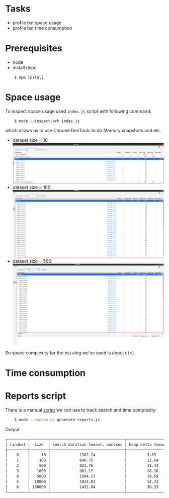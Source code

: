 # Tasks
* profile bst space usage
* profile bst time consumption

# Prerequisites
* node
* install deps
```
    $ npm install
```

# Space usage
To inspect space usage used `index.js` script with following command:
```
    $ node --inspect-brk index.js
```
which allows us to use Chrome DevTools to do Memory snapshots and etc.
* dataset size = 10
![image](https://github.com/Nazar910/hsa-5/blob/main/L21/screenshots/Node.size10.png?raw=true)
* dataset size = 100
![image](https://github.com/Nazar910/hsa-5/blob/main/L21/screenshots/Node.size100.png?raw=true)
* dataset size = 500
![image](https://github.com/Nazar910/hsa-5/blob/main/L21/screenshots/Node.size500.png?raw=true)

So space complexity for the bst alog we've used is about `O(n)`.

# Time consumption

# Reports script
There is a manual [script](https://github.com/Nazar910/hsa-5/blob/main/L21/generate-reports.js) we can use to track search and time complexity:
```bash
    $ node --expose-gc generate-reports.js
```
Output

```bash
┌─────────┬────────┬─────────────────────────────────┬───────────────────────┐
│ (index) │  size  │ search duration (mean), nanosec │ heap delta (mean), KB │
├─────────┼────────┼─────────────────────────────────┼───────────────────────┤
│    0    │     10 │             1382.24             │         3.65          │
│    1    │    100 │             640.75              │         11.64         │
│    2    │    500 │             821.76              │         11.44         │
│    3    │   1000 │             961.17              │         18.16         │
│    4    │   5000 │             1994.17             │         19.59         │
│    5    │  10000 │             1034.81             │         14.73         │
│    6    │ 100000 │             1432.84             │         30.33         │
└─────────┴────────┴─────────────────────────────────┴───────────────────────┘

```
